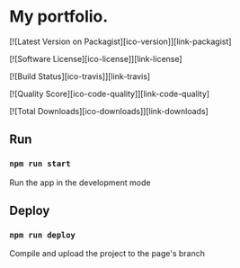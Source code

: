 # My portfolio.

[![Latest Version on Packagist][ico-version]][link-packagist]

[![Software License][ico-license]][link-license]

[![Build Status][ico-travis]][link-travis]

[![Quality Score][ico-code-quality]][link-code-quality]

[![Total Downloads][ico-downloads]][link-downloads]

## Run
### `npm run start`

Run the app in the development mode

## Deploy
### `npm run deploy`

Compile and upload the project to the page's branch
